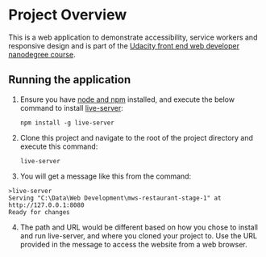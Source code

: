 # Project Overview

This is a web application to demonstrate accessibility, service workers and responsive design and is part of the [Udacity front end web developer nanodegree course][1].

## Running the application

1.  Ensure you have [node and npm][2] installed, and execute the below command to install [live-server][3]:

    `npm install -g live-server`

2. Clone this project and navigate to the root of the project directory and execute this command:

    `live-server`

3. You will get a message like this from the command:

```
>live-server
Serving "C:\Data\Web Development\mws-restaurant-stage-1" at http://127.0.0.1:8080
Ready for changes
```

4. The path and URL would be different based on how you chose to install and run live-server, and where you cloned your project to. Use the URL provided in the message to access the website from a web browser.

[1]: https://eu.udacity.com/course/front-end-web-developer-nanodegree--nd001
[2]: https://nodejs.org/en/download/
[3]: https://www.npmjs.com/package/live-server